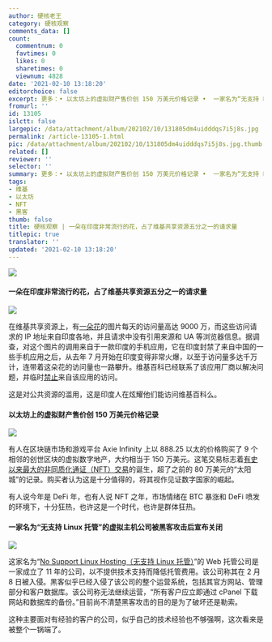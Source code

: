 ```yaml
---
author: 硬核老王
category: 硬核观察
comments_data: []
count:
  commentnum: 0
  favtimes: 0
  likes: 0
  sharetimes: 0
  viewnum: 4828
date: '2021-02-10 13:18:20'
editorchoice: false
excerpt: 更多：• 以太坊上的虚拟财产售价创 150 万美元价格记录 •  一家名为“无支持 Linux 托管”的虚拟主机公司被黑客攻击后宣布关闭
fromurl: ''
id: 13105
islctt: false
largepic: /data/attachment/album/202102/10/131805dm4uidddqs7i5j8s.jpg
permalink: /article-13105-1.html
pic: /data/attachment/album/202102/10/131805dm4uidddqs7i5j8s.jpg.thumb.jpg
related: []
reviewer: ''
selector: ''
summary: 更多：• 以太坊上的虚拟财产售价创 150 万美元价格记录 •  一家名为“无支持 Linux 托管”的虚拟主机公司被黑客攻击后宣布关闭
tags:
- 维基
- 以太坊
- NFT
- 黑客
thumb: false
title: 硬核观察 | 一朵在印度非常流行的花，占了维基共享资源五分之一的请求量
titlepic: true
translator: ''
updated: '2021-02-10 13:18:20'
---
```


![](/data/attachment/album/202102/10/131805dm4uidddqs7i5j8s.jpg)


#### 一朵在印度非常流行的花，占了维基共享资源五分之一的请求量


![](/data/attachment/album/202102/10/131516edv9qmltndteq6tr.jpg)


在维基共享资源上，有[一朵花](https://upload.wikimedia.org/wikipedia/commons/thumb/1/16/AsterNovi-belgii-flower-1mb.jpg/1280px-AsterNovi-belgii-flower-1mb.jpg)的图片每天的访问量高达 9000 万，而这些访问请求的 IP 地址来自印度各地，并且请求中没有引用来源和 UA 等浏览器信息。据调查，对这个图片的调用来自于一款印度的手机应用，它在印度封禁了来自中国的一些手机应用之后，从去年 7 月开始在印度变得非常火爆，以至于访问量多达千万计，连带着这朵花的访问量也一路攀升。维基百科已经联系了该应用厂商以解决问题，并临时[禁止](https://phabricator.wikimedia.org/T273741)来自该应用的访问。


这是对公共资源的滥用，这是印度人在炫耀他们能访问维基百科么。


#### 以太坊上的虚拟财产售价创 150 万美元价格记录


![](/data/attachment/album/202102/10/131532fxppgxpjomqehj2j.jpg)


有人在区块链市场和游戏平台 Axie Infinity 上以 888.25 以太的价格购买了 9 个相邻的创世区块的虚拟数字地产，大约相当于 150 万美元。这笔交易标志着[有史以来最大的非同质化通证（NFT）交易](https://www.coindesk.com/axie-infinity-virtual-land-record-eth-sale)的诞生，超了之前的 80 万美元的“太阳城”的记录。购买者认为这是十分值得的，将其视作见证数字国家的崛起。


有人说今年是 DeFi 年，也有人说 NFT 之年，市场情绪在 BTC 暴涨和 DeFi 喷发的环境下，十分狂热，也许这是一个时代，也许是群体狂热。


#### 一家名为“无支持 Linux 托管”的虚拟主机公司被黑客攻击后宣布关闭


![](/data/attachment/album/202102/10/131546lehikj16cc6ku5k0.png)


这家名为“[No Support Linux Hosting（无支持 Linux 托管）](https://www.nosupportlinuxhosting.com/)”的 Web 托管公司是一家成立了 11 年的公司，以不提供技术支持而降低托管费用。该公司称其在 2 月 8 日被入侵。黑客似乎已经入侵了该公司的整个运营系统，包括其官方网站、管理部分和客户数据库。该公司称无法继续运营，“所有客户应立即通过 cPanel 下载网站和数据库的备份。”目前尚不清楚黑客攻击的目的是为了破坏还是勒索。


这种主要面对有经验的客户的公司，似乎自己的技术经验也不够强啊，这次看来是被整个一锅端了。
